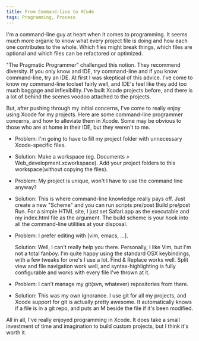 ```yaml
---
title: From Command-line to XCode
tags: Programming, Process
---
```


I'm a command-line guy at heart when it comes to programming. It seems much more organic to know what every project file is doing and how each one contributes to the whole. Which files might break things, which files are optional and which files can be refactored or optimized.

"The Pragmatic Programmer" challenged this notion. They recommend diversity. If you only know and IDE, try command-line and if you know command-line, try an IDE. At first I was skeptical of this advice. I've come to know my command-line toolset fairly well, and IDE's feel like they add too much baggage and inflexibility. I've built Xcode projects before, and there is a lot of behind the scenes voodoo attached to the projects.

But, after pushing through my initial concerns, I've come to really enjoy using Xcode for my projects. Here are some command-line programmer concerns, and how to alleviate them in Xcode. Some may be obvious to those who are at home in their IDE, but they weren't to me.

*   Problem: I'm going to have to fill my project folder with unnecessary Xcode-specific files.
*   Solution: Make a workspace (eg. Documents > Web_development.xcworkspace). Add your project folders to this workspace(without copying the files).

*   Problem: My project is unique, won't I have to use the command line anyway?

*   Solution: This is where command-line knowledge really pays off. Just create a new "Scheme" and you can run scripts pre/post Build pre/post Run. For a simple HTML site, I just set Safari.app as the executable and my index.html file as the argument. The build scheme is your hook into all the command-line utilities at your disposal.

*   Problem: I prefer editing with [vim, emacs, ...].

    Solution: Well, I can't really help you there. Personally, I like Vim, but I'm not a total fanboy. I'm quite happy using the standard OSX keybindings, with a few tweaks for one's I use a lot. Find &amp; Replace works well. Split view and file navigation work well, and syntax-highlighting is fully configurable and works with every file I've thrown at it.

*   Problem: I can't manage my git(svn, whatever) repositories from there.

*   Solution: This was my own ignorance. I use git for all my projects, and Xcode support for git is actually pretty awesome. It automatically knows if a file is in a git repo, and puts an M beside the file if it's been modified.

All in all, I've really enjoyed programming in Xcode. It does take a small investment of time and imagination to build custom projects, but I think it's worth it.
